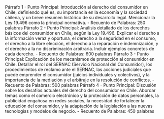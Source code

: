 Párrafo 1 - Punto Principal: Introducción al derecho del consumidor en Chile, definiendo qué es, su importancia en la economía y la sociedad chilena, y un breve resumen histórico de su desarrollo legal. Mencionar la Ley 19.496 como la principal normativa. - Recuento de Palabras: 250 palabras
Párrafo 2 - Punto Principal: Análisis detallado de los derechos básicos del consumidor en Chile, según la Ley 19.496. Explicar el derecho a la información veraz y oportuna, el derecho a la seguridad en el consumo, el derecho a la libre elección, el derecho a la reparación e indemnización, y el derecho a la no discriminación arbitraria. Incluir ejemplos concretos de cada derecho. - Recuento de Palabras: 600 palabras
Párrafo 3 - Punto Principal: Explicación de los mecanismos de protección al consumidor en Chile. Detallar el rol del SERNAC (Servicio Nacional del Consumidor), los procedimientos de reclamo ante el SERNAC, las acciones judiciales que puede emprender el consumidor (juicios individuales y colectivos), y la importancia de la mediación y el arbitraje en la resolución de conflictos. - Recuento de Palabras: 500 palabras
Párrafo 4 - Punto Principal: Discusión sobre los desafíos actuales del derecho del consumidor en Chile. Abordar temas como el comercio electrónico y la protección de datos personales, la publicidad engañosa en redes sociales, la necesidad de fortalecer la educación del consumidor, y la adaptación de la legislación a las nuevas tecnologías y modelos de negocio. - Recuento de Palabras: 450 palabras